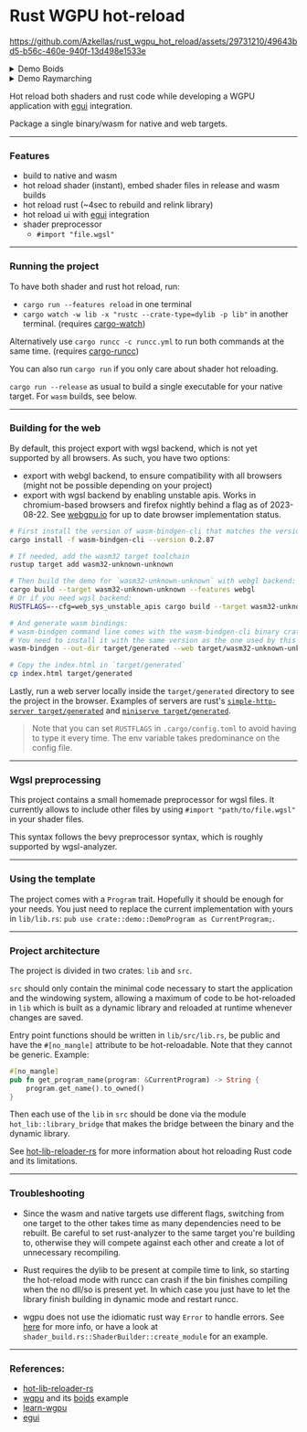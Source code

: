 # Rust WGPU hot-reload

https://github.com/Azkellas/rust_wgpu_hot_reload/assets/29731210/49643bd5-b56c-460e-940f-13d498e1533e

<details>
  <summary>Demo Boids</summary>
https://github.com/Azkellas/rust_wgpu_hot_reload/assets/29731210/b3befb4d-6ef5-437e-a737-b99d32dbaa65
</details>


<details>
  <summary>Demo Raymarching</summary>
https://github.com/Azkellas/rust_wgpu_hot_reload/assets/29731210/592edece-d19e-48a1-9bab-e0e711511992
</details>


Hot reload both shaders and rust code while developing a WGPU application with [egui](https://github.com/emilk/egui) integration.

Package a single binary/wasm for native and web targets.

---

### Features

- build to native and wasm
- hot reload shader (instant), embed shader files in release and wasm builds
- hot reload rust (~4sec to rebuild and relink library)
- hot reload ui with [egui](https://github.com/emilk/egui) integration
- shader preprocessor
  - `#import "file.wgsl"`

---

### Running the project

To have both shader and rust hot reload, run:
  - `cargo run --features reload` in one terminal
  - `cargo watch -w lib -x "rustc --crate-type=dylib -p lib"` in another terminal. (requires [cargo-watch](https://github.com/watchexec/cargo-watch))

Alternatively use `cargo runcc -c runcc.yml` to run both commands at the same time. (requires [cargo-runcc](https://crates.io/crates/runcc))

You can also run `cargo run` if you only care about shader hot reloading. 

`cargo run --release` as usual to build a single executable for your native target. For `wasm` builds, see below.

---

### Building for the web

By default, this project export with wgsl backend, which is not yet supported by all browsers.
As such, you have two options:
- export with webgl backend, to ensure compatibility with all browsers (might not be possible depending on your project)
- export with wgsl backend by enabling unstable apis. Works in chromium-based browsers and firefox nightly behind a flag as of 2023-08-22. See [webgpu.io](https://webgpu.io) for up to date browser implementation status.

```sh
# First install the version of wasm-bindgen-cli that matches the version used by wgpu:
cargo install -f wasm-bindgen-cli --version 0.2.87

# If needed, add the wasm32 target toolchain
rustup target add wasm32-unknown-unknown

# Then build the demo for `wasm32-unknown-unknown` with webgl backend:
cargo build --target wasm32-unknown-unknown --features webgl
# Or if you need wgsl backend:
RUSTFLAGS=--cfg=web_sys_unstable_apis cargo build --target wasm32-unknown-unknown

# And generate wasm bindings:
# wasm-bindgen command line comes with the wasm-bindgen-cli binary crate.
# You need to install it with the same version as the one used by this project (currently 0.2.88).
wasm-bindgen --out-dir target/generated --web target/wasm32-unknown-unknown/debug/wgpu-hot-reload.wasm

# Copy the index.html in `target/generated`
cp index.html target/generated
```

Lastly, run a web server locally inside the `target/generated` directory to see the project in the browser.
Examples of servers are rust's
[`simple-http-server target/generated`](https://crates.io/crates/simple-http-server) and 
[`miniserve target/generated`](https://crates.io/crates/miniserve).

> Note that you can set `RUSTFLAGS` in `.cargo/config.toml` to avoid having to type it every time. The env variable takes predominance on the config file.


---

### Wgsl preprocessing

This project contains a small homemade preprocessor for wgsl files.
It currently allows to include other files by using `#import "path/to/file.wgsl"` in your shader files.

This syntax follows the bevy preprocessor syntax, which is roughly supported by wgsl-analyzer.

--- 

### Using the template

The project comes with a `Program` trait. Hopefully it should be enough for your needs. You just need to replace the current implementation with yours in `lib/lib.rs`: `pub use crate::demo::DemoProgram as CurrentProgram;`.


---

### Project architecture

The project is divided in two crates: `lib` and `src`.

`src` should only contain the minimal code necessary to start the application and the windowing system,
allowing a maximum of code to be hot-reloaded in `lib` which is built as a dynamic library and reloaded at runtime whenever changes are saved.

Entry point functions should be written in `lib/src/lib.rs`, be public and have the `#[no_mangle]` attribute to be hot-reloadable.
Note that they cannot be generic. Example:

```rust
#[no_mangle]
pub fn get_program_name(program: &CurrentProgram) -> String {
    program.get_name().to_owned()
}
```

Then each use of the `lib` in `src` should be done via the module `hot_lib::library_bridge` that makes the bridge between the binary and the dynamic library.

See [hot-lib-reloader-rs](https://github.com/rksm/hot-lib-reloader-rs) for more information about hot reloading Rust code and its limitations.


---

### Troubleshooting

- Since the wasm and native targets use different flags, switching from one target to the other takes time as many dependencies need to be rebuilt.
Be careful to set rust-analyzer to the same target you're building to, otherwise they will compete against each other and create a lot of unnecessary recompiling.

- Rust requires the dylib to be present at compile time to link, so starting the hot-reload mode with runcc can crash if the bin finishes compiling when the no dll/so is present yet.
In which case you just have to let the library finish building in dynamic mode and restart runcc.

- wgpu does not use the idiomatic rust way `Error` to handle errors. See [here](https://github.com/gfx-rs/wgpu/issues/3767) for more info, or have a look at `shader_build.rs::ShaderBuilder::create_module` for an example.

---

### References:

- [hot-lib-reloader-rs](https://github.com/rksm/hot-lib-reloader-rs)
- [wgpu](https://github.com/gfx-rs/wgpu) and its [boids](https://github.com/gfx-rs/wgpu/tree/trunk/examples/boids) example
- [learn-wgpu](https://sotrh.github.io/learn-wgpu/)
- [egui](https://github.com/emilk/egui)
